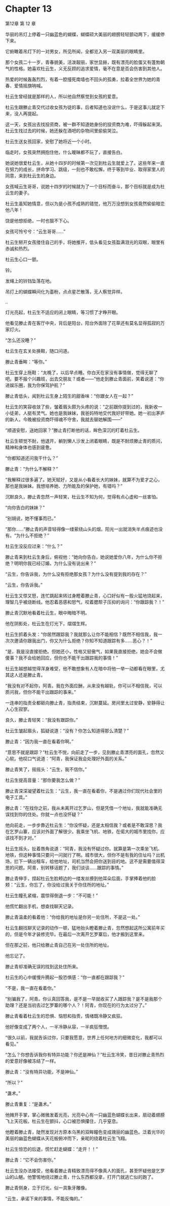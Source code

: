 # Chapter 13

第12章 第 12 章

华丽的吊灯上停着一只幽蓝色的蝴蝶，蝴蝶硕大美丽的翅膀轻轻颤动两下，缓缓停下来。

它俯瞰着吊灯下的一对男女，所见所闻，全都览入另一双美丽的眼睛里。

那个女孩二十一岁，青春貌美，活泼靓丽，家世显赫，既有漂亮的脸蛋又有蓬勃朝气的性格。她喜欢杜云生，义无反顾的追求爱情，毫不在意是否会伤害到其他人。

热爱的时候轰轰烈烈，有着一腔撞死南墙也不回头的孤勇，拉着全世界为她的青春、爱情摇旗呐喊。

杜云生曾经就是那样的人，所以他自然察觉到女孩的爱意。

杜云生跟滕止青交代过收女孩为徒的事，后者知道也没说什么，于是这事儿就定下来，没人再提起。

这一天，女孩出去找投资商，被一群不知道她身份的投资商为难，吓得躲起来哭。杜云生找过去的时候，她还躲在酒吧的杂物间里偷偷哭泣。

杜云生送女孩回家，安慰了她将近一个小时。

临走时，女孩突然拥抱住他，什么暧昧都不玩了，直接告白。

她说她很爱杜云生，从她十四岁的时候第一次见到杜云生就爱上了。这些年来一直在努力的成长，拼命学习、跳级，一刻也不敢松懈，终于等到毕业、取得家里人的同意，来到杜云生的身边。

女孩喊云生哥哥，说她十四岁的时候就为了一个目标而奋斗，那个目标就是成为杜云生的妻子。

杜云生虽知她情意，但以为是小孩不成熟的错觉，他万万没想到女孩竟然偷偷暗恋他八年！

饶是他想拒绝，一时也狠不下心。

女孩可怜兮兮：“云生哥哥……”

杜云生掰开女孩搂住自己的手，将她推开，低头看见女孩盈满泪光的双眼，眼里有赤诚和热烈。

杜云生心口一颤。

铃。

发绳上的铃铛坠落在地。

吊灯上的蝴蝶瞬间化为齑粉，点点星芒散落，无人察觉异样。

..

灯光亮起，杜云生不适应的闭上眼睛，等习惯了才睁开眼。

他看见滕止青在客厅中央，背后是阳台，阳台外面除了花草还有莫名显得孤寂的万家灯火。

“怎么还没睡？”

杜云生在玄关处换鞋，随口问道。

滕止青垂眸：“等你。”

杜云生穿上拖鞋：“太晚了，以后早点睡。你白天在家没有事情做，觉得无聊了吧。要不报个兴趣班，出去交朋友？或者——”他走到滕止青面前，笑着说道：“你进娱乐圈，我为你保驾护航？”

滕止青低头，闻到杜云生身上陌生的甜香味：“你跟女人在一起？”

杜云生的笑容收敛了些，皱着眉头颇为头疼的说：“之前跟你提到过的，我新收一小徒弟，人挺有灵气。她也是我妹妹，我爸妈特地交代我好好带她。她一初出茅庐的新人，今晚被投资商吓得魂不守舍，我就去替她解围——”

“顺道安慰，送她回家？”滕止青打断他的话，眸色深沉的盯着杜云生。

杜云生顿觉不耐，他退开，躺到懒人沙发上闭着眼睛，既是不耐烦滕止青的质问，精神和身体也感到疲惫。

“你都知道还问我干什么？”

滕止青：“为什么不解释？”

“我解释过很多遍了。她天赋好，又是从小看着长大的妹妹，就算不为爱才之心，那也是我妹妹。我想培养她、力所能及的保护她，有错吗？”

沉默良久，滕止青忽然一声轻笑，杜云生不知为何，觉得有点心虚和一丝害怕。

“向你告白的妹妹？”

“别胡说，她不懂事而已。”

“那你……”滕止青的声音轻得像一缕萦绕山头的烟，阳光一出就消失半点痕迹也没有。“为什么不拒绝？”

杜云生没反应过来：“什么？”

滕止青来到杜云生身后，俯视他：“她向你告白，她说她爱你八年，为什么你不拒绝？明明你我已经订婚，为什么没有说出来？”

“云生，你告诉我，为什么没有拒绝那女孩？为什么没有提到我的存在？”

“云生，你告诉我。”

杜云生又惊又怒，连忙跳起来转过身瞪着滕止青，心口好似有一股火猛地烧起来，理智几乎被烧断线。他忍着恶感和怒气，咬着腮帮子压抑的询问：“你跟踪我？！”

滕止青沉默地看着杜云生，眼中晦暗不明。

他在阴影处，杜云生在灯光下，熠熠生辉。

杜云生抓着头发：“你居然跟踪我？我就那么让你不能相信？既然不相信我，我一次次邀请你跟我出门，你又为什么拒绝？你知不知道跟踪有多……恶心？！”

“是，我是没直接拒绝。但她还小，性格又挺傲气，如果我直接拒绝，她会不会做傻事？我不会给她回应，但你也不能干出跟踪我的事情！”

杜云生越想越觉得浑身难受，他不敢想象有人在暗中将他一举一动都看在眼里，尤其这人还是滕止青。

“我没有对不起你，阿青。我在外面应酬，从来没有越轨，你可以不相信我，可以质问我，但你不能干出跟踪的事来。”

一连串的指责全都砸向滕止青，指责结束，沉默蔓延。房间里太过安静，安静得让人心生寂寥。

良久，滕止青轻笑：“我没有跟踪你。”

杜云生皱起眉头，狐疑说道：“没有？你怎么知道得那么清楚？”

滕止青：“因为我一直在看着你啊。”

“意思不就是跟踪？”杜云生不悦，向前走了一步，见到滕止青漂亮的面孔，忽然又心软。他叹口气说道：“阿青，我保证我会处理好外面的关系。”

滕止青笑了，摇摇头：“云生，我不信你。”

杜云生提高音量：“那你要我怎么做？”

滕止青深深凝望着杜云生：“云生，我一直在看着你，不是通过你们现代社会里的电子工具。”

滕止青：“在找你之前，我从未离开过乞罗山，但是凭借一个地址，我就能准确无误找到你的住处。你就一点也没怀疑？”

他向前走，一步步靠近杜云生：“你没怀疑，还是太相信我？或者是不敢深思？我在乞罗山寨，应该对外面了解很少。我乘坐飞机、地铁，在偌大的城市里找你，应该找不到才对。”

杜云生摇头，扯着唇角说道：“阿青，我没有怀疑过你。就算是第一次乘坐飞机、地铁，但这种事情只要问一问就行了啊。城市很大，但你不是有我的住址吗？出机场，拦下一辆出租车，给他地址，司机当然会把你送到目的地。这不是需要值得深思的问题。阿青，别转移话题了，我们谈谈……跟踪的事情。”

滕止青伸手，捏起杜云生脸颊边的一缕发丝撩到他耳朵后面，手掌捧着他的脸颊：“云生，你忘了，你没给过我关于你住所的地址。”

杜云生瞳孔紧缩，震惊得倒退一步：“不可能！”

他慌忙翻出手机，想查找聊天记录。

滕止青温柔的看着他：“你给我的地址是你另一处住所，不是这一处。”

杜云生翻找聊天记录的动作一顿，猛地抬头瞪着滕止青，忽然想起这所公寓前年买的，但是今年才装修完毕。在最后一次离开乞罗寨后，他才搬到这里来。

但在那之前，他只给滕止青自己在另一处住所的地址。

他忘记了。

滕止青却准确无误的找到这处住所来。

杜云生的心中缓慢升腾起一股恐惧感：“你一直都在跟踪我？”

“不是，我一直在看着你。”

“别骗我了，阿青。你认真回答我，是不是一早就收买了人跟踪我？是不是我那个助理？还是当初去过乞罗寨的哪个人？！阿青，你现在的行为太过分了。”

滕止青看着杜云生的恐惧、恼怒和指责，情绪既冷静又疯狂。

他好像变成了两个人，一半冷静从容，一半疯狂憎恨。

“很久以前，我就告诉过你，只要我愿意，世界上任何地方的细微变化，我都可以看见。”

“怎么？你想告诉我你有特异功能？你还是神仙？”杜云生冷笑，昔日对滕止青热烈的爱意好像被冻结了一样。

滕止青：“没有特异功能，不是神仙。”

“所以？”

“蛊术。”

滕止青重复：“是蛊术。”

他摊开手掌，掌心微微发着光亮，光亮中心有一只幽蓝色蝴蝶长出来，扇动着翅膀飞上天花板。杜云生在颤抖，心口被恐惧攥住，几乎窒息。

他瞪着滕止青，陡然发现对方原本乌黑的双眸瞳色变成瑰丽的幽蓝色。泛着光华的美丽的幽蓝色蝴蝶从天花板俯冲而下，亲昵的绕着杜云生飞翔。

杜云生惊恐的后退，慌忙赶走蝴蝶：“走开！！”

滕止青：“它不会伤害你。”

杜云生没办法接受，他看着滕止青精致漂亮得不像真人的面孔，甚至怀疑他是乞罗山的山魃。他警惕地绕过滕止青，什么东西都没拿，打开门就逃亡似的跑了。

滕止青侧身，立于灯光，似一具象牙雕像。

“云生，承诺下来的事情，不能反悔的。”

